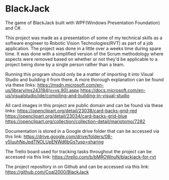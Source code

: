 # BlackJack
The game of BlackJack built with WPF(Windows Presentation Foundation) and C#.

This project was made as a presentation of some of my technical skills as a software engineer to 
Robotic Vision Technologies(RVT) as part of a job application.  The project was done in a little
over a weeks time during spare time.  It was done with a simplified version of the Scrum methodology
where aspects were removed based on whether or not they'd be applicable to a project being done
by a single person rather than a team.

Running this program should only be a matter of importing it into Visual Studio and building it from
there.  A more thorough explanation can be found via these links:
https://msdn.microsoft.com/en-us/library/ms243184(v=vs.90).aspx
https://docs.microsoft.com/en-us/visualstudio/ide/compiling-and-building-in-visual-studio

All card images in this project are public domain and can be found via these links:
https://openclipart.org/detail/23038/card-backs-grid-red
https://openclipart.org/detail/23034/card-backs-grid-blue
https://openclipart.org/collection/collection-detail/mariotomo/7282

Documentation is stored in a Google drive folder that can be accessed via this link:
https://drive.google.com/drive/folders/0B-v5IuuhNpJpdTNOLUpENWd6bGs?usp=sharing

The Trello board used for tracking tasks throughout the project can be accessed via this link:
https://trello.com/b/bMROWnuN/blackjack-for-rvt

The project repository in on Github and can be accessed via this link:
https://github.com/Coal2000/BlackJack
